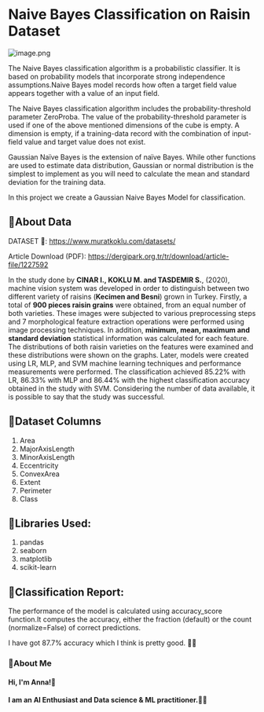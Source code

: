 # **Naive Bayes Classification on Raisin Dataset**

![image.png](https://cdn-prod.medicalnewstoday.com/content/images/articles/325/325127/raisins-on-a-wooden-spoon.jpg)

The Naive Bayes classification algorithm is a probabilistic classifier. It is based on probability models that incorporate strong independence assumptions.Naive Bayes model records how often a target field value appears together with a value of an input field.


The Naive Bayes classification algorithm includes the probability-threshold parameter ZeroProba. The value of the probability-threshold parameter is used if one of the above mentioned dimensions of the cube is empty. A dimension is empty, if a training-data record with the combination of input-field value and target value does not exist.

Gaussian Naïve Bayes is the extension of naïve Bayes. While other functions are used to estimate data distribution, Gaussian or normal distribution is the simplest to implement as you will need to calculate the mean and standard deviation for the training data.

In this project we create a Gaussian Naive Bayes Model for classification.

## **📍About Data**

DATASET 📑: https://www.muratkoklu.com/datasets/

Article Download (PDF): https://dergipark.org.tr/tr/download/article-file/1227592

In the study done by **CINAR I., KOKLU M. and TASDEMIR S.**, (2020), machine vision system was developed in order to distinguish between two different variety of raisins (**Kecimen and Besni**) grown in Turkey. Firstly, a total of **900 pieces raisin grains** were obtained, from an equal number of both varieties. These images were subjected to various preprocessing steps and 7 morphological feature extraction operations were performed using image processing techniques. In addition, **minimum, mean, maximum and standard deviation** statistical information was calculated for each feature. The distributions of both raisin varieties on the features were examined and these distributions were shown on the graphs. Later, models were created using LR, MLP, and SVM machine learning techniques and performance measurements were performed. The classification achieved 85.22% with LR, 86.33% with MLP and 86.44% with the highest classification accuracy obtained in the study with SVM. Considering the number of data available, it is possible to say that the study was successful.

## **📍Dataset Columns**

1. Area	
2. MajorAxisLength	
3. MinorAxisLength	
4. Eccentricity	
5. ConvexArea	
6. Extent	
7. Perimeter	
8. Class

## **📍Libraries Used:**
  1. pandas 
  2. seaborn
  3. matplotlib
  4. scikit-learn
## **📍Classification Report:**

The performance of the model is calculated using accuracy_score function.It computes the accuracy, either the fraction (default) or the count (normalize=False) of correct predictions.

I have got 87.7% accuracy which I think is pretty good. 👀😄

### **🚀About Me**

#### **Hi, I'm Anna!👋**

#### **I am an AI Enthusiast and Data science & ML practitioner.👀💌**

